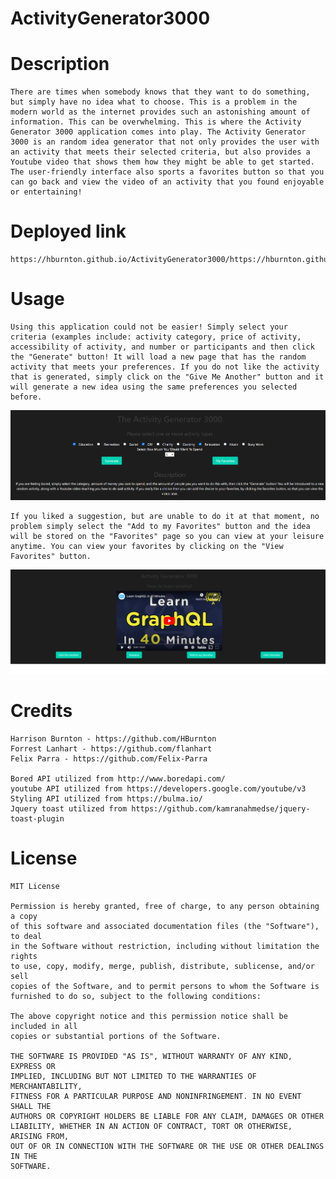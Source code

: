 # ActivityGenerator3000

# Description
    There are times when somebody knows that they want to do something, but simply have no idea what to choose. This is a problem in the modern world as the internet provides such an astonishing amount of information. This can be overwhelming. This is where the Activity Generator 3000 application comes into play. The Activity Generator 3000 is an random idea generator that not only provides the user with an activity that meets their selected criteria, but also provides a Youtube video that shows them how they might be able to get started. The user-friendly interface also sports a favorites button so that you can go back and view the video of an activity that you found enjoyable or entertaining! 

# Deployed link
    https://hburnton.github.io/ActivityGenerator3000/https://hburnton.github.io/ActivityGenerator3000/

# Usage
    Using this application could not be easier! Simply select your criteria (examples include: activity category, price of activity, accessibility of activity, and number or participants and then click the "Generate" button! It will load a new page that has the random activity that meets your preferences. If you do not like the activity that is generated, simply click on the "Give Me Another" button and it will generate a new idea using the same preferences you selected before. 

![alt text](./assets/Images/Homepage.png)

    If you liked a suggestion, but are unable to do it at that moment, no problem simply select the "Add to my Favorites" button and the idea will be stored on the "Favorites" page so you can view at your leisure anytime. You can view your favorites by clicking on the "View Favorites" button. 

 ![alt text](./assets/Images/Landing%20page.png)
# Credits
    Harrison Burnton - https://github.com/HBurnton
    Forrest Lanhart - https://github.com/flanhart
    Felix Parra - https://github.com/Felix-Parra

    Bored API utilized from http://www.boredapi.com/
    youtube API utilized from https://developers.google.com/youtube/v3
    Styling API utilized from https://bulma.io/
    Jquery toast utilized from https://github.com/kamranahmedse/jquery-toast-plugin

# License

    MIT License 

    Permission is hereby granted, free of charge, to any person obtaining a copy
    of this software and associated documentation files (the "Software"), to deal
    in the Software without restriction, including without limitation the rights
    to use, copy, modify, merge, publish, distribute, sublicense, and/or sell
    copies of the Software, and to permit persons to whom the Software is
    furnished to do so, subject to the following conditions:

    The above copyright notice and this permission notice shall be included in all
    copies or substantial portions of the Software.

    THE SOFTWARE IS PROVIDED "AS IS", WITHOUT WARRANTY OF ANY KIND, EXPRESS OR
    IMPLIED, INCLUDING BUT NOT LIMITED TO THE WARRANTIES OF MERCHANTABILITY,
    FITNESS FOR A PARTICULAR PURPOSE AND NONINFRINGEMENT. IN NO EVENT SHALL THE
    AUTHORS OR COPYRIGHT HOLDERS BE LIABLE FOR ANY CLAIM, DAMAGES OR OTHER
    LIABILITY, WHETHER IN AN ACTION OF CONTRACT, TORT OR OTHERWISE, ARISING FROM,
    OUT OF OR IN CONNECTION WITH THE SOFTWARE OR THE USE OR OTHER DEALINGS IN THE
    SOFTWARE.

